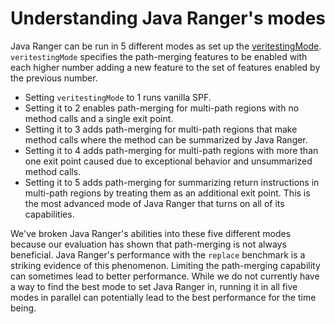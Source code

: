 # Understanding Java Ranger's modes

Java Ranger can be run in 5 different modes as set up the [veritestingMode](https://vaibhavbsharma.github.io/java-ranger/docs/gov/nasa/jpf/symbc/VeritestingListener.VeritestingMode.html). `veritestingMode` specifies the path-merging features to be enabled with each higher number adding a new feature to the set of features enabled by the previous number. 
* Setting `veritestingMode` to 1 runs vanilla SPF. 
* Setting it to 2 enables path-merging for multi-path regions with no method calls and a single exit point. 
* Setting it to 3 adds path-merging for multi-path regions that make method calls where the method can be summarized by Java Ranger. 
* Setting it to 4 adds path-merging for multi-path regions with more than one exit point caused due to exceptional behavior and unsummarized method calls. 
* Setting it to 5 adds path-merging for summarizing return instructions in multi-path regions by treating them as an additional exit point. This is the most advanced mode of Java Ranger that turns on all of its capabilities. 

We've broken Java Ranger's abilities into these five different modes because our evaluation has shown that path-merging is not always beneficial. Java Ranger's performance with the `replace` benchmark is a striking evidence of this phenomenon. Limiting the path-merging capability can sometimes lead to better performance. While we do not currently have a way to find the best mode to set Java Ranger in, running it in all five modes in parallel can potentially lead to the best performance for the time being. 
